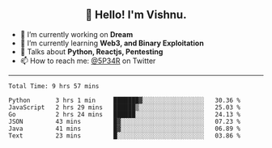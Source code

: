 <h2 align="center">👋 Hello! I'm Vishnu.</h2>


- 🔭 I’m currently working on **Dream**
- 🌱 I’m currently learning **Web3, and Binary Exploitation**
- 💬 Talks about **Python, Reactjs, Pentesting**
- 📫 How to reach me: [@5P34R](https://twitter.com/Vishnu27302693) on Twitter

---
<!--START_SECTION:waka-->

```text
Total Time: 9 hrs 57 mins

Python       3 hrs 1 min     ███████▓░░░░░░░░░░░░░░░░░   30.36 %
JavaScript   2 hrs 29 mins   ██████▒░░░░░░░░░░░░░░░░░░   25.03 %
Go           2 hrs 24 mins   ██████░░░░░░░░░░░░░░░░░░░   24.13 %
JSON         43 mins         █▓░░░░░░░░░░░░░░░░░░░░░░░   07.23 %
Java         41 mins         █▓░░░░░░░░░░░░░░░░░░░░░░░   06.89 %
Text         23 mins         █░░░░░░░░░░░░░░░░░░░░░░░░   03.86 %
```

<!--END_SECTION:waka-->
